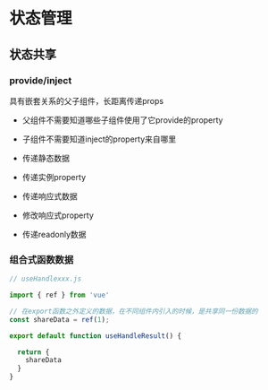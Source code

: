 # 状态管理

## 状态共享

### provide/inject
具有嵌套关系的父子组件，长距离传递props

+ 父组件不需要知道哪些子组件使用了它provide的property
+ 子组件不需要知道inject的property来自哪里


+ 传递静态数据
+ 传递实例property
+ 传递响应式数据
+ 修改响应式property
+ 传递readonly数据

### 组合式函数数据
```js
// useHandlexxx.js

import { ref } from 'vue'

// 在export函数之外定义的数据，在不同组件内引入的时候，是共享同一份数据的
const shareData = ref(1);

export default function useHandleResult() {

  return {
    shareData
  }
}

```